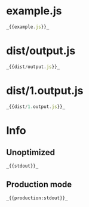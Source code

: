 # example.js

``` javascript
_{{example.js}}_
```

# dist/output.js

``` javascript
_{{dist/output.js}}_
```

# dist/1.output.js

``` javascript
_{{dist/1.output.js}}_
```

# Info

## Unoptimized

```
_{{stdout}}_
```

## Production mode

```
_{{production:stdout}}_
```
